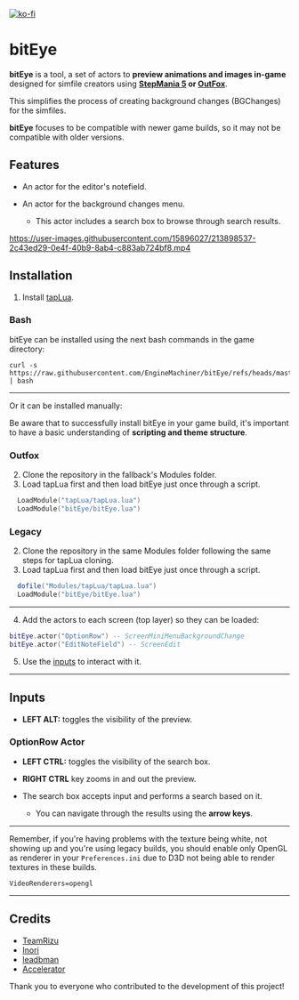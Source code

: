 [![ko-fi](https://ko-fi.com/img/githubbutton_sm.svg)](https://ko-fi.com/W7W32691S)

# bitEye

**bitEye** is a tool, a set of actors to **preview animations and images in-game** designed for simfile creators using **[StepMania 5](https://github.com/stepmania/stepmania) or [OutFox](https://github.com/TeamRizu/OutFox)**.

This simplifies the process of creating background changes (BGChanges) for the simfiles.

**bitEye** focuses to be compatible with newer game builds, so it may not be compatible with older versions.

## Features

- An actor for the editor's notefield.

- An actor for the background changes menu.
    - This actor includes a search box to browse through search results.

https://user-images.githubusercontent.com/15896027/213898537-2c43ed29-0e4f-40b9-8ab4-c883ab724bf8.mp4

## Installation

1. Install [tapLua](https://github.com/EngineMachiner/tapLua).

### Bash

bitEye can be installed using the next bash commands in the game directory:

```console
curl -s https://raw.githubusercontent.com/EngineMachiner/bitEye/refs/heads/master/bitEye.sh | bash
```

---

Or it can be installed manually:

Be aware that to successfully install bitEye in your game build, it's important to have a basic understanding of **scripting and theme structure**.

### Outfox

  2. Clone the repository in the fallback's Modules folder.
  3. Load tapLua first and then load bitEye just once through a script.
  ```lua
    LoadModule("tapLua/tapLua.lua")
    LoadModule("bitEye/bitEye.lua")
  ```

### Legacy

  2. Clone the repository in the same Modules folder following the same steps for tapLua cloning.
  3. Load tapLua first and then load bitEye just once through a script.
  ```lua
    dofile("Modules/tapLua/tapLua.lua")
    LoadModule("bitEye/bitEye.lua")
  ```

---

   4. Add the actors to each screen (top layer) so they can be loaded:
   ```lua
   bitEye.actor("OptionRow") -- ScreenMiniMenuBackgroundChange
   bitEye.actor("EditNoteField") -- ScreenEdit
   ```

   5. Use the [inputs](#Inputs) to interact with it.

---

## Inputs

- **LEFT ALT:** toggles the visibility of the preview.

### OptionRow Actor

- **LEFT CTRL:** toggles the visibility of the search box.

- **RIGHT CTRL** key zooms in and out the preview.

- The search box accepts input and performs a search based on it.
  - You can navigate through the results using the **arrow keys**.

---

Remember, if you're having problems with the texture being white, not showing up 
and you're using legacy builds, you should enable only OpenGL as renderer in 
your `Preferences.ini` due to D3D not being able to render textures in these builds.
```
VideoRenderers=opengl
```

---

## Credits

- [TeamRizu](https://github.com/TeamRizu)
- [Inori](https://github.com/Inorizushi)
- [leadbman](https://github.com/leadbman)
- [Accelerator](https://github.com/RhythmLunatic)

Thank you to everyone who contributed to the development of this project!
